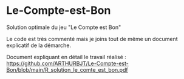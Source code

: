 # Le-Compte-est-Bon
Solution optimale du jeu "Le Compte est Bon"

Le code est très commenté mais je joins tout de même un document explicatif de la démarche.

Document expliquant en détail le travail réalisé : https://github.com/ARTHURBJT/Le-Compte-est-Bon/blob/main/R_solution_le_comte_est_bon.pdf

